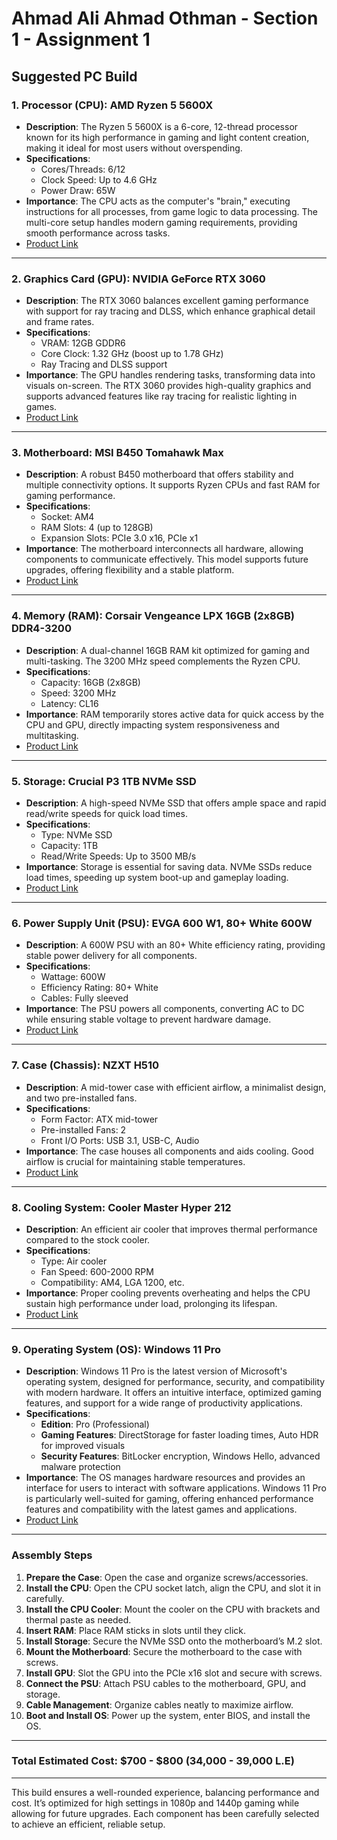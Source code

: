 # Ahmad Ali Ahmad Othman - Section 1 - Assignment 1

## Suggested PC Build

### 1. **Processor (CPU)**: **AMD Ryzen 5 5600X**
   - **Description**: The Ryzen 5 5600X is a 6-core, 12-thread processor known for its high performance in gaming and light content creation, making it ideal for most users without overspending.
   - **Specifications**:
      - Cores/Threads: 6/12
      - Clock Speed: Up to 4.6 GHz
      - Power Draw: 65W
   - **Importance**: The CPU acts as the computer's "brain," executing instructions for all processes, from game logic to data processing. The multi-core setup handles modern gaming requirements, providing smooth performance across tasks.
   - [Product Link](https://computecheg.com/en/product/cpu-amd-ryzen-5-5600/?gad_source=1&gclid=CjwKCAjwyfe4BhAWEiwAkIL8sKKjciV60X0kvFO4wlexO99gQQs4flPf4ETHG739L3pbuxZ15jx4XhoCELYQAvD_BwE)

---

### 2. **Graphics Card (GPU)**: **NVIDIA GeForce RTX 3060**
   - **Description**: The RTX 3060 balances excellent gaming performance with support for ray tracing and DLSS, which enhance graphical detail and frame rates.
   - **Specifications**:
      - VRAM: 12GB GDDR6
      - Core Clock: 1.32 GHz (boost up to 1.78 GHz)
      - Ray Tracing and DLSS support
   - **Importance**: The GPU handles rendering tasks, transforming data into visuals on-screen. The RTX 3060 provides high-quality graphics and supports advanced features like ray tracing for realistic lighting in games.
   - [Product Link](https://www.sigma-computer.com/item?id=2826)

---

### 3. **Motherboard**: **MSI B450 Tomahawk Max**
   - **Description**: A robust B450 motherboard that offers stability and multiple connectivity options. It supports Ryzen CPUs and fast RAM for gaming performance.
   - **Specifications**:
      - Socket: AM4
      - RAM Slots: 4 (up to 128GB)
      - Expansion Slots: PCIe 3.0 x16, PCIe x1
   - **Importance**: The motherboard interconnects all hardware, allowing components to communicate effectively. This model supports future upgrades, offering flexibility and a stable platform.
   - [Product Link](https://www.sigma-computer.com/item?id=1115)

---

### 4. **Memory (RAM)**: **Corsair Vengeance LPX 16GB (2x8GB) DDR4-3200**
   - **Description**: A dual-channel 16GB RAM kit optimized for gaming and multi-tasking. The 3200 MHz speed complements the Ryzen CPU.
   - **Specifications**:
      - Capacity: 16GB (2x8GB)
      - Speed: 3200 MHz
      - Latency: CL16
   - **Importance**: RAM temporarily stores active data for quick access by the CPU and GPU, directly impacting system responsiveness and multitasking.
   - [Product Link](https://www.sigma-computer.com/item?id=1527)

---

### 5. **Storage**: **Crucial P3 1TB NVMe SSD**
   - **Description**: A high-speed NVMe SSD that offers ample space and rapid read/write speeds for quick load times.
   - **Specifications**:
      - Type: NVMe SSD
      - Capacity: 1TB
      - Read/Write Speeds: Up to 3500 MB/s
   - **Importance**: Storage is essential for saving data. NVMe SSDs reduce load times, speeding up system boot-up and gameplay loading.
   - [Product Link](https://www.sigma-computer.com/item?id=4917&name=Crucial_P3_1TB_M.2_PCIe_Gen3_NVMe_Internal_SSD_-_Up_to_3500MB/s)

---

### 6. **Power Supply Unit (PSU)**: **EVGA 600 W1, 80+ White 600W**
   - **Description**: A 600W PSU with an 80+ White efficiency rating, providing stable power delivery for all components.
   - **Specifications**:
      - Wattage: 600W
      - Efficiency Rating: 80+ White
      - Cables: Fully sleeved
   - **Importance**: The PSU powers all components, converting AC to DC while ensuring stable voltage to prevent hardware damage.
   - [Product Link](https://www.amazon.com/EVGA-Certified-100-W1-0600-K1-Power-Supply/dp/B0160XJAQK)

---

### 7. **Case (Chassis)**: **NZXT H510**
   - **Description**: A mid-tower case with efficient airflow, a minimalist design, and two pre-installed fans.
   - **Specifications**:
      - Form Factor: ATX mid-tower
      - Pre-installed Fans: 2
      - Front I/O Ports: USB 3.1, USB-C, Audio
   - **Importance**: The case houses all components and aids cooling. Good airflow is crucial for maintaining stable temperatures.
   - [Product Link](https://sigma-computer.com/item?id=2605)

---

### 8. **Cooling System**: **Cooler Master Hyper 212**
   - **Description**: An efficient air cooler that improves thermal performance compared to the stock cooler.
   - **Specifications**:
      - Type: Air cooler
      - Fan Speed: 600-2000 RPM
      - Compatibility: AM4, LGA 1200, etc.
   - **Importance**: Proper cooling prevents overheating and helps the CPU sustain high performance under load, prolonging its lifespan.
   - [Product Link](https://www.sigma-computer.com/item?id=1728)

---

### 9. **Operating System (OS)**: **Windows 11 Pro**
   - **Description**: Windows 11 Pro is the latest version of Microsoft's operating system, designed for performance, security, and compatibility with modern hardware. It offers an intuitive interface, optimized gaming features, and support for a wide range of productivity applications.
   - **Specifications**:
      - **Edition**: Pro (Professional)
      - **Gaming Features**: DirectStorage for faster loading times, Auto HDR for improved visuals
      - **Security Features**: BitLocker encryption, Windows Hello, advanced malware protection
   - **Importance**: The OS manages hardware resources and provides an interface for users to interact with software applications. Windows 11 Pro is particularly well-suited for gaming, offering enhanced performance features and compatibility with the latest games and applications.
   - [Product Link](https://www.microsoft.com/en-us/windows/get-windows-11)

---

### **Assembly Steps**

1. **Prepare the Case**: Open the case and organize screws/accessories.
2. **Install the CPU**: Open the CPU socket latch, align the CPU, and slot it in carefully.
3. **Install the CPU Cooler**: Mount the cooler on the CPU with brackets and thermal paste as needed.
4. **Insert RAM**: Place RAM sticks in slots until they click.
5. **Install Storage**: Secure the NVMe SSD onto the motherboard’s M.2 slot.
6. **Mount the Motherboard**: Secure the motherboard to the case with screws.
7. **Install GPU**: Slot the GPU into the PCIe x16 slot and secure with screws.
8. **Connect the PSU**: Attach PSU cables to the motherboard, GPU, and storage.
9. **Cable Management**: Organize cables neatly to maximize airflow.
10. **Boot and Install OS**: Power up the system, enter BIOS, and install the OS.

---

### **Total Estimated Cost**: **$700 - $800 (34,000 - 39,000 L.E)**

---

This build ensures a well-rounded experience, balancing performance and cost. It’s optimized for high settings in 1080p and 1440p gaming while allowing for future upgrades. Each component has been carefully selected to achieve an efficient, reliable setup.